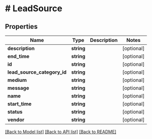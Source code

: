 # # LeadSource

## Properties

Name | Type | Description | Notes
------------ | ------------- | ------------- | -------------
**description** | **string** |  | [optional]
**end_time** | **string** |  | [optional]
**id** | **string** |  | [optional]
**lead_source_category_id** | **string** |  | [optional]
**medium** | **string** |  | [optional]
**message** | **string** |  | [optional]
**name** | **string** |  | [optional]
**start_time** | **string** |  | [optional]
**status** | **string** |  | [optional]
**vendor** | **string** |  | [optional]

[[Back to Model list]](../../README.md#models) [[Back to API list]](../../README.md#endpoints) [[Back to README]](../../README.md)
